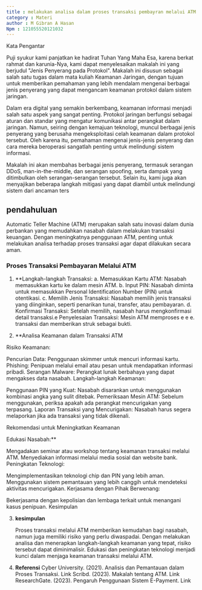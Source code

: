 ```yaml
---
title : melakukan analisa dalam proses transaksi pembayran melalui ATM secara aman
category : Materi
author : M Gibran A Hasan
Npm : 121055520121032
---
```


Kata Pengantar

Puji syukur kami panjatkan ke hadirat Tuhan Yang Maha Esa, karena berkat rahmat dan karunia-Nya, kami dapat menyelesaikan makalah ini yang berjudul "Jenis Penyerang pada Protokol". Makalah ini disusun sebagai salah satu tugas dalam mata kuliah Keamanan Jaringan, dengan tujuan untuk memberikan pemahaman yang lebih mendalam mengenai berbagai jenis penyerang yang dapat mengancam keamanan protokol dalam sistem jaringan.

Dalam era digital yang semakin berkembang, keamanan informasi menjadi salah satu aspek yang sangat penting. Protokol jaringan berfungsi sebagai aturan dan standar yang mengatur komunikasi antar perangkat dalam jaringan. Namun, seiring dengan kemajuan teknologi, muncul berbagai jenis penyerang yang berusaha mengeksploitasi celah keamanan dalam protokol tersebut. Oleh karena itu, pemahaman mengenai jenis-jenis penyerang dan cara mereka beroperasi sangatlah penting untuk melindungi sistem informasi.

Makalah ini akan membahas berbagai jenis penyerang, termasuk serangan DDoS, man-in-the-middle, dan serangan spoofing, serta dampak yang ditimbulkan oleh serangan-serangan tersebut. Selain itu, kami juga akan menyajikan beberapa langkah mitigasi yang dapat diambil untuk melindungi sistem dari ancaman ters

## pendahuluan

Automatic Teller Machine (ATM) merupakan salah satu inovasi dalam dunia perbankan yang memudahkan nasabah dalam melakukan transaksi keuangan.
Dengan meningkatnya penggunaan ATM, penting untuk melakukan analisa terhadap proses transaksi agar dapat dilakukan secara aman.

### Proses Transaksi Pembayaran Melalui ATM

1. **Langkah-langkah Transaksi:
a. Memasukkan Kartu ATM: Nasabah memasukkan kartu ke dalam mesin ATM.
b. Input PIN: Nasabah diminta untuk memasukkan Personal Identification Number (PIN) untuk otentikasi.
c. Memilih Jenis Transaksi: Nasabah memilih jenis transaksi yang diinginkan, seperti penarikan tunai, transfer, atau pembayaran.
d. Konfirmasi Transaksi: Setelah memilih, nasabah harus mengkonfirmasi detail transaksi.e Penyelesaian Transaksi: Mesin ATM memproses e e e. transaksi dan memberikan struk sebagai bukti.

2. **Analisa Keamanan dalam Transaksi ATM

  Risiko Keamanan:
  
  Pencurian Data: Penggunaan skimmer untuk mencuri informasi kartu.
Phishing: Penipuan melalui email atau pesan untuk mendapatkan informasi pribadi.
Serangan Malware: Perangkat lunak berbahaya yang dapat mengakses data nasabah.
Langkah-langkah Keamanan:

Penggunaan PIN yang Kuat: Nasabah disarankan untuk menggunakan kombinasi angka yang sulit ditebak.
Pemeriksaan Mesin ATM: Sebelum menggunakan, periksa apakah ada perangkat mencurigakan yang terpasang.
Laporan Transaksi yang Mencurigakan: Nasabah harus segera melaporkan jika ada transaksi yang tidak dikenali.

Rekomendasi untuk Meningkatkan Keamanan

Edukasi Nasabah:**

  Mengadakan seminar atau workshop tentang keamanan transaksi melalui ATM.
Menyediakan informasi melalui media sosial dan website bank.
Peningkatan Teknologi:

Mengimplementasikan teknologi chip dan PIN yang lebih aman.
Menggunakan sistem pemantauan yang lebih canggih untuk mendeteksi aktivitas mencurigakan.
Kerjasama dengan Pihak Berwenang:

Bekerjasama dengan kepolisian dan lembaga terkait untuk menangani kasus penipuan.
Kesimpulan

3. **kesimpulan**

    Proses transaksi melalui ATM memberikan kemudahan bagi nasabah, namun juga memiliki risiko yang perlu diwaspadai.
Dengan melakukan analisa dan menerapkan langkah-langkah keamanan yang tepat, risiko tersebut dapat diminimalisir.
Edukasi dan peningkatan teknologi menjadi kunci dalam menjaga keamanan transaksi melalui ATM.

4. **Referensi**
Cyber University. (2021). Analisis dan Pemantauan dalam Proses Transaksi. Link
Scribd. (2023). Makalah tentang ATM. Link
ResearchGate. (2023). Pengaruh Penggunaan Sistem E-Payment. Link
   





 

 

